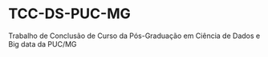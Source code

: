 # TCC-DS-PUC-MG
Trabalho de Conclusão de Curso da Pós-Graduação em Ciência de Dados e Big data da PUC/MG
